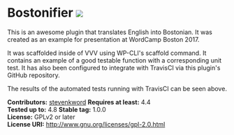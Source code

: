 # Bostonifier <a href="https://travis-ci.org/stevenkword/bostonifier"><img src="https://travis-ci.org/stevenkword/bostonifier.svg?branch=master"></a>

This is an awesome plugin that translates English into Bostonian. It was created as an example for presentation at WordCamp Boston 2017.

It was scaffolded inside of VVV using WP-CLI's scaffold command.  It contains an
example of a good testable function with a corresponding unit test. It has also been
configured to integrate with TravisCI via this plugin's GitHub repository.

The results of the automated tests running with TravisCI can be seen above.

**Contributors:** [stevenkword](https://profiles.wordpress.org/stevenkword)
**Requires at least:** 4.4  
**Tested up to:** 4.8
**Stable tag:** 1.0.0  
**License:** GPLv2 or later  
**License URI:** http://www.gnu.org/licenses/gpl-2.0.html  
